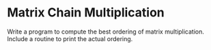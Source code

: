 # Matrix Chain Multiplication

Write a program to compute the best ordering of matrix multiplication. Include a routine to print the actual ordering.